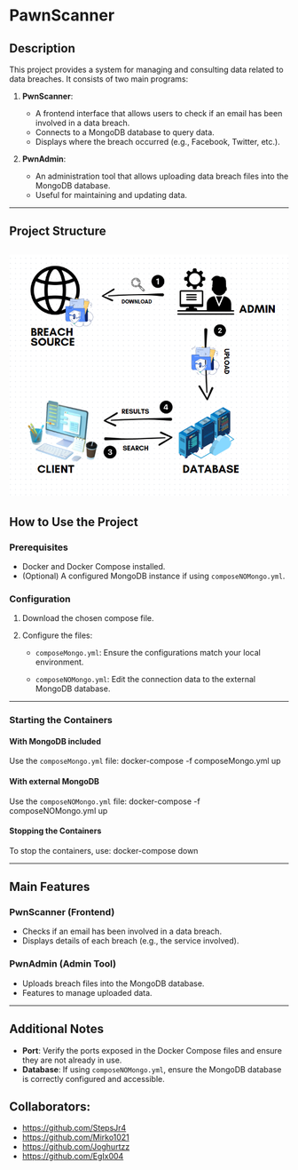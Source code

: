 
# PawnScanner

## Description
This project provides a system for managing and consulting data related to data breaches. It consists of two main programs:

1. **PwnScanner**: 
   - A frontend interface that allows users to check if an email has been involved in a data breach.
   - Connects to a MongoDB database to query data.
   - Displays where the breach occurred (e.g., Facebook, Twitter, etc.).

2. **PwnAdmin**:
   - An administration tool that allows uploading data breach files into the MongoDB database.
   - Useful for maintaining and updating data.

---

## Project Structure

![](https://github.com/marcy0157/PawnScanner/blob/main/media/image.png?raw=true)
---

## How to Use the Project

### Prerequisites
- Docker and Docker Compose installed.
- (Optional) A configured MongoDB instance if using `composeNOMongo.yml`.

### Configuration
1. Download the chosen compose file.

2. Configure the files:
   - `composeMongo.yml`: Ensure the configurations match your local environment.
   
   - `composeNOMongo.yml`: Edit the connection data to the external MongoDB database.
     

---

### Starting the Containers

#### With MongoDB included
Use the `composeMongo.yml` file:
   docker-compose -f composeMongo.yml up

#### With external MongoDB
Use the `composeNOMongo.yml` file:
   docker-compose -f composeNOMongo.yml up

#### Stopping the Containers
To stop the containers, use:
   docker-compose down

---

## Main Features

### PwnScanner (Frontend)
- Checks if an email has been involved in a data breach.
- Displays details of each breach (e.g., the service involved).

### PwnAdmin (Admin Tool)
- Uploads breach files into the MongoDB database.
- Features to manage uploaded data.

---

## Additional Notes
- **Port**: Verify the ports exposed in the Docker Compose files and ensure they are not already in use.
- **Database**: If using `composeNOMongo.yml`, ensure the MongoDB database is correctly configured and accessible.
## Collaborators:
- https://github.com/StepsJr4
- https://github.com/Mirko1021
- https://github.com/Joghurtzz
- https://github.com/EgIx004
